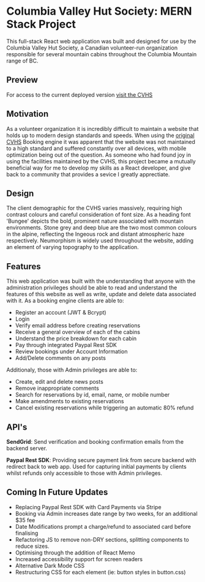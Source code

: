 # Columbia Valley Hut Society: MERN Stack Project
This full-stack React web application was built and designed for use by the Columbia Valley Hut Society, a Canadian volunteer-run organization responsible for several mountain cabins throughout the Columbia Mountain range of BC. 

## Preview
For access to the current deployed version [visit the CVHS](https://powerful-oasis-65796.herokuapp.com/)

## Motivation
As a volunteer organization it is incredibly difficult to maintain a website that holds up to modern design standards and speeds. When using the [original CVHS](http://cvhsinfo.org/cms/) Booking engine it was apparent that the website was not maintained to a high standard and suffered constantly over all devices, with mobile optimization being out of the question. As someone who had found joy in using the facilities maintained by the CVHS, this project became a mutually beneficial way for me to develop my skills as a React developer, and give back to a community that provides a sevice I greatly apprectiate.

## Design 
The client demographic for the CVHS varies massively, requiring high contrast colours and careful consideration of font size. As a heading font 'Bungee' depicts the bold, prominent nature associated with mountain environments. Stone grey and deep blue are the two most common colours in the alpine, reflecting the Ingeous rock and distant atmospheric haze respectively. Neumorphism is widely used throughout the website, adding an element of varying topography to the application. 

## Features 
This web application was built with the understanding that anyone with the administration privileges should be able to read and understand the features of this website as well as write, update and delete data associated with it. As a booking engine clients are able to:
* Register an account (JWT & Bcrypt)
* Login
* Verify email address before creating reservations
* Receive a general overview of each of the cabins
* Understand the price breakdown for each cabin
* Pay through integrated Paypal Rest SDK
* Review bookings under Account Information
* Add/Delete comments on any posts

Additionaly, those with Admin privileges are able to:
* Create, edit and delete news posts
* Remove inappropriate comments
* Search for reservations by id, email, name, or mobile number
* Make amendments to existing reservations
* Cancel existing reservations while triggering an automatic 80% refund

## API's
**SendGrid**: Send verification and booking confirmation emails from the backend server.

**Paypal Rest SDK**: Providing secure payment link from secure backend with redirect back to web app. Used for capturing initial payments by clients whilst refunds only accessible to those with Admin privileges.

## Coming In Future Updates
* Replacing Paypal Rest SDK with Card Payments via Stripe
* Booking via Admin increases date range by two weeks, for an additional $35 fee
* Date Modifications prompt a charge/refund to associated card before finalising
* Refactoring JS to remove non-DRY sections, splitting components to reduce sizes.
* Optimising through the addition of React Memo
* Increased accessibility support for screen readers
* Alternative Dark Mode CSS
* Restructuring CSS for each element (ie: button styles in button.css)


